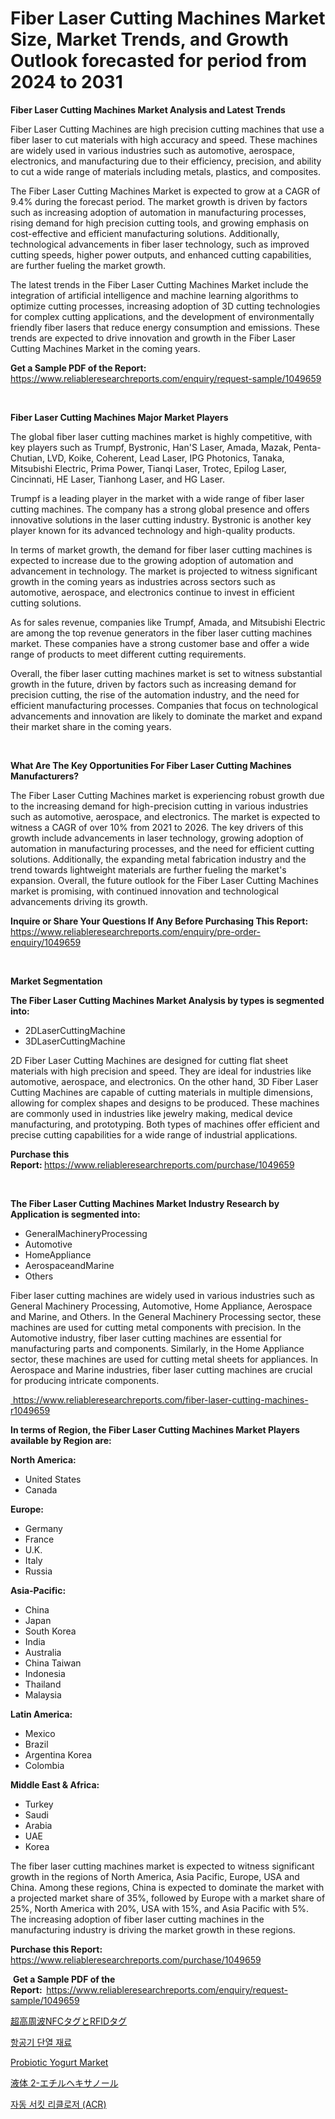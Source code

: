<p><h1>Fiber Laser Cutting Machines Market Size, Market Trends, and Growth Outlook forecasted for period from 2024 to 2031</h1></p><p><strong>Fiber Laser Cutting Machines Market Analysis and Latest Trends</strong></p>
<p><p>Fiber Laser Cutting Machines are high precision cutting machines that use a fiber laser to cut materials with high accuracy and speed. These machines are widely used in various industries such as automotive, aerospace, electronics, and manufacturing due to their efficiency, precision, and ability to cut a wide range of materials including metals, plastics, and composites.</p><p>The Fiber Laser Cutting Machines Market is expected to grow at a CAGR of 9.4% during the forecast period. The market growth is driven by factors such as increasing adoption of automation in manufacturing processes, rising demand for high precision cutting tools, and growing emphasis on cost-effective and efficient manufacturing solutions. Additionally, technological advancements in fiber laser technology, such as improved cutting speeds, higher power outputs, and enhanced cutting capabilities, are further fueling the market growth.</p><p>The latest trends in the Fiber Laser Cutting Machines Market include the integration of artificial intelligence and machine learning algorithms to optimize cutting processes, increasing adoption of 3D cutting technologies for complex cutting applications, and the development of environmentally friendly fiber lasers that reduce energy consumption and emissions. These trends are expected to drive innovation and growth in the Fiber Laser Cutting Machines Market in the coming years.</p></p>
<p><strong>Get a Sample PDF of the Report:&nbsp;</strong> <a href="https://www.reliableresearchreports.com/enquiry/request-sample/1049659">https://www.reliableresearchreports.com/enquiry/request-sample/1049659</a></p>
<p>&nbsp;</p>
<p><strong>Fiber Laser Cutting Machines Major Market Players</strong></p>
<p><p>The global fiber laser cutting machines market is highly competitive, with key players such as Trumpf, Bystronic, Han'S Laser, Amada, Mazak, Penta-Chutian, LVD, Koike, Coherent, Lead Laser, IPG Photonics, Tanaka, Mitsubishi Electric, Prima Power, Tianqi Laser, Trotec, Epilog Laser, Cincinnati, HE Laser, Tianhong Laser, and HG Laser. </p><p>Trumpf is a leading player in the market with a wide range of fiber laser cutting machines. The company has a strong global presence and offers innovative solutions in the laser cutting industry. Bystronic is another key player known for its advanced technology and high-quality products.</p><p>In terms of market growth, the demand for fiber laser cutting machines is expected to increase due to the growing adoption of automation and advancement in technology. The market is projected to witness significant growth in the coming years as industries across sectors such as automotive, aerospace, and electronics continue to invest in efficient cutting solutions.</p><p>As for sales revenue, companies like Trumpf, Amada, and Mitsubishi Electric are among the top revenue generators in the fiber laser cutting machines market. These companies have a strong customer base and offer a wide range of products to meet different cutting requirements.</p><p>Overall, the fiber laser cutting machines market is set to witness substantial growth in the future, driven by factors such as increasing demand for precision cutting, the rise of the automation industry, and the need for efficient manufacturing processes. Companies that focus on technological advancements and innovation are likely to dominate the market and expand their market share in the coming years.</p></p>
<p>&nbsp;</p>
<p><strong>What Are The Key Opportunities For Fiber Laser Cutting Machines Manufacturers?</strong></p>
<p><p>The Fiber Laser Cutting Machines market is experiencing robust growth due to the increasing demand for high-precision cutting in various industries such as automotive, aerospace, and electronics. The market is expected to witness a CAGR of over 10% from 2021 to 2026. The key drivers of this growth include advancements in laser technology, growing adoption of automation in manufacturing processes, and the need for efficient cutting solutions. Additionally, the expanding metal fabrication industry and the trend towards lightweight materials are further fueling the market's expansion. Overall, the future outlook for the Fiber Laser Cutting Machines market is promising, with continued innovation and technological advancements driving its growth.</p></p>
<p><strong>Inquire or Share Your Questions If Any Before Purchasing This Report:</strong> <a href="https://www.reliableresearchreports.com/enquiry/pre-order-enquiry/1049659">https://www.reliableresearchreports.com/enquiry/pre-order-enquiry/1049659</a></p>
<p>&nbsp;</p>
<p><strong>Market Segmentation</strong></p>
<p><strong>The Fiber Laser Cutting Machines Market Analysis by types is segmented into:</strong></p>
<p><ul><li>2DLaserCuttingMachine</li><li>3DLaserCuttingMachine</li></ul></p>
<p><p>2D Fiber Laser Cutting Machines are designed for cutting flat sheet materials with high precision and speed. They are ideal for industries like automotive, aerospace, and electronics. On the other hand, 3D Fiber Laser Cutting Machines are capable of cutting materials in multiple dimensions, allowing for complex shapes and designs to be produced. These machines are commonly used in industries like jewelry making, medical device manufacturing, and prototyping. Both types of machines offer efficient and precise cutting capabilities for a wide range of industrial applications.</p></p>
<p><strong>Purchase this Report:&nbsp;</strong><a href="https://www.reliableresearchreports.com/purchase/1049659">https://www.reliableresearchreports.com/purchase/1049659</a></p>
<p>&nbsp;</p>
<p><strong>The Fiber Laser Cutting Machines Market Industry Research by Application is segmented into:</strong></p>
<p><ul><li>GeneralMachineryProcessing</li><li>Automotive</li><li>HomeAppliance</li><li>AerospaceandMarine</li><li>Others</li></ul></p>
<p><p>Fiber laser cutting machines are widely used in various industries such as General Machinery Processing, Automotive, Home Appliance, Aerospace and Marine, and Others. In the General Machinery Processing sector, these machines are used for cutting metal components with precision. In the Automotive industry, fiber laser cutting machines are essential for manufacturing parts and components. Similarly, in the Home Appliance sector, these machines are used for cutting metal sheets for appliances. In Aerospace and Marine industries, fiber laser cutting machines are crucial for producing intricate components.</p></p>
<p><a href="https://www.reliableresearchreports.com/fiber-laser-cutting-machines-r1049659">&nbsp;https://www.reliableresearchreports.com/fiber-laser-cutting-machines-r1049659</a></p>
<p><strong>In terms of Region, the Fiber Laser Cutting Machines Market Players available by Region are:</strong></p>
<p>
    <p> <strong> North America: </strong>
        <ul>
            <li>United States</li>
            <li>Canada</li>
        </ul>
        </p> 
    <p> <strong> Europe: </strong>
        <ul>
            <li>Germany</li>
            <li>France</li>
            <li>U.K.</li>
            <li>Italy</li>
            <li>Russia</li>
        </ul>
        </p> 
    <p> <strong> Asia-Pacific: </strong>
        <ul>
            <li>China</li>
            <li>Japan</li>
            <li>South Korea</li>
            <li>India</li>
            <li>Australia</li>
            <li>China Taiwan</li>
            <li>Indonesia</li>
            <li>Thailand</li>
            <li>Malaysia</li>
        </ul>
        </p> 
    <p> <strong> Latin America: </strong>
        <ul>
            <li>Mexico</li>
            <li>Brazil</li>
            <li>Argentina Korea</li>
            <li>Colombia</li>
        </ul>
        </p> 
    <p> <strong> Middle East & Africa: </strong>
        <ul>
            <li>Turkey</li>
            <li>Saudi</li>
            <li>Arabia</li>
            <li>UAE</li>
            <li>Korea</li>
        </ul>
    </p>
    </p>
<p><p>The fiber laser cutting machines market is expected to witness significant growth in the regions of North America, Asia Pacific, Europe, USA and China. Among these regions, China is expected to dominate the market with a projected market share of 35%, followed by Europe with a market share of 25%, North America with 20%, USA with 15%, and Asia Pacific with 5%. The increasing adoption of fiber laser cutting machines in the manufacturing industry is driving the market growth in these regions.</p></p>
<p><strong>Purchase this Report: </strong><a href="https://www.reliableresearchreports.com/purchase/1049659">https://www.reliableresearchreports.com/purchase/1049659</a></p>
<p>&nbsp;<strong>Get a Sample PDF of the Report:&nbsp;&nbsp;</strong><a href="https://www.reliableresearchreports.com/enquiry/request-sample/1049659">https://www.reliableresearchreports.com/enquiry/request-sample/1049659</a></p>
<p><strong></strong></p>
<p><p><a href="https://github.com/DanykaKilback/Market-Research-Report-List-1/blob/main/6486550153179.md">超高周波NFCタグとRFIDタグ</a></p><p><a href="https://github.com/PhilToryphy7876567/Market-Research-Report-List-2/blob/main/3367634163622.md">항공기 단열 재료</a></p><p><a href="https://github.com/khadijahesham19/Market-Research-Report-List-1/blob/main/probiotic-yogurt-market.md">Probiotic Yogurt Market</a></p><p><a href="https://medium.com/@jacksonwiza1924/%EF%BC%92-%E3%82%A8%E3%83%81%E3%83%AB%E3%83%98%E3%82%AD%E3%82%B5%E3%83%8E%E3%83%BC%E3%83%AB%E5%B8%82%E5%A0%B4%E8%A6%8F%E6%A8%A1-%E3%82%B7%E3%82%A7%E3%82%A2-%E3%83%88%E3%83%AC%E3%83%B3%E3%83%89%E5%88%86%E6%9E%90%E3%83%AC%E3%83%9D%E3%83%BC%E3%83%88-%E3%82%A8%E3%83%B3%E3%83%89%E3%83%A6%E3%83%BC%E3%82%B9-%E6%BA%B6%E5%89%A4-%E3%83%95%E3%83%AC%E3%83%BC%E3%83%90%E3%83%BC-%E3%83%95%E3%83%AC%E3%82%B0%E3%83%A9%E3%83%B3%E3%82%B9-%E7%9A%AE%E8%86%9A%E8%BB%9F%E5%8C%96%E5%89%A4%E3%81%A8%E5%8F%AF%E5%A1%91%E5%89%A4-%E3%81%9D%E3%81%AE%E4%BB%96-%E5%8E%9F%E6%96%99%E5%88%A5-%E5%8F%8A%E3%81%B32031%E5%B9%B4%E3%81%BE%E3%81%A7%E3%81%AE%E4%BA%88%E6%B8%AC-be54a91273fa">液体 2-エチルヘキサノール</a></p><p><a href="https://medium.com/@emmettsaynford43546/%EC%9E%90%EB%8F%99-%ED%9A%8C%EB%A1%9C-%EC%9E%AC%ED%8F%90%EA%B8%B0-%EC%9E%A5%EC%B9%98-acr-%EC%8B%9C%EC%9E%A5-2024%EB%85%84%EB%B6%80%ED%84%B0-2031%EB%85%84%EA%B9%8C%EC%A7%80%EC%9D%98-%EC%82%B0%EC%97%85-%EB%8F%99%ED%96%A5%EA%B3%BC-%EC%A0%84%EB%A7%9D-7ac8bfde0cd6">자동 서킷 리클로저 (ACR)</a></p></p>